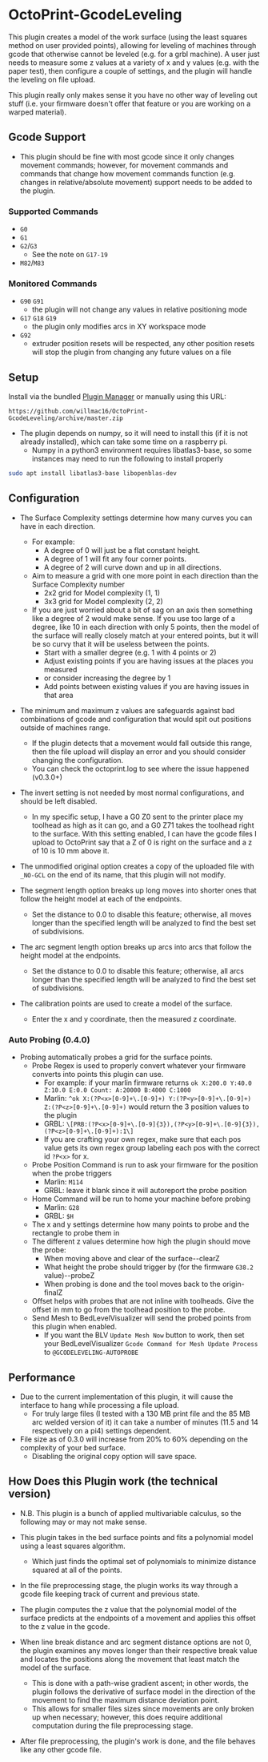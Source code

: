 # OctoPrint-GcodeLeveling

This plugin creates a model of the work surface (using the least squares method on user provided points), allowing for leveling of machines through gcode that otherwise cannot be leveled (e.g. for a grbl machine). A user just needs to measure some z values at a variety of x and y values (e.g. with the paper test), then configure a couple of settings, and the plugin will handle the leveling on file upload.

This plugin really only makes sense it you have no other way of leveling out stuff (i.e. your firmware doesn't offer that feature or you are working on a warped material).

## Gcode Support

* This plugin should be fine with most gcode since it only changes movement commands; however, for movement commands and commands that change how movement commands function (e.g. changes in relative/absolute movement) support needs to be added to the plugin.

### Supported Commands
+ `G0`
+ `G1`
+ `G2`/`G3`
    - See the note on `G17-19`
+ `M82`/`M83`

### Monitored Commands
+  `G90` `G91`
    - the plugin will not change any values in relative positioning mode
+ `G17` `G18` `G19`
    - the plugin only modifies arcs in XY workspace mode
+ `G92`
    - extruder position resets will be respected, any other position resets will stop the plugin from changing any future values on a file

## Setup

Install via the bundled [Plugin Manager](https://docs.octoprint.org/en/master/bundledplugins/pluginmanager.html)
or manually using this URL:

    https://github.com/willmac16/OctoPrint-GcodeLeveling/archive/master.zip

+ The plugin depends on numpy, so it will need to install this (if it is not already installed), which can take some time on a raspberry pi.
    - Numpy in a python3 environment requires libatlas3-base, so some instances may need to run the following to install properly
```bash
sudo apt install libatlas3-base libopenblas-dev
```

## Configuration

+ The Surface Complexity settings determine how many curves you can have in each direction.
    - For example:
        * A degree of 0 will just be a flat constant height.
        * A degree of 1 will fit any four corner points.
        * A degree of 2 will curve down and up in all directions.
    - Aim to measure a grid with one more point in each direction than the Surface Complexity number
        * 2x2 grid for Model complexity (1, 1)
        * 3x3 grid for Model complexity (2, 2)
    - If you are just worried about a bit of sag on an axis then something like a degree of 2 would make sense. If you use too large of a degree, like 10 in each direction with only 5 points, then the model of the surface will really closely match at your entered points, but it will be so curvy that it will be useless between the points.
        * Start with a smaller degree (e.g. 1 with 4 points or 2)
        * Adjust existing points if you are having issues at the places you measured
        * or consider increasing the degree by 1
        * Add points between existing values if you are having issues in that area

+ The minimum and maximum z values are safeguards against bad combinations of gcode and configuration that would spit out positions outside of machines range.
    - If the plugin detects that a movement would fall outside this range, then the file upload will display an error and you should consider changing the configuration.
    - You can check the octoprint.log to see where the issue happened (v0.3.0+)

+ The invert setting is not needed by most normal configurations, and should be left disabled.
    - In my specific setup, I have a G0 Z0 sent to the printer place my toolhead as high as it can go, and a G0 Z71 takes the toolhead right to the surface. With this setting enabled, I can have the gcode files I upload to OctoPrint say that a Z of 0 is right on the surface and a z of 10 is 10 mm above it.

+ The unmodified original option creates a copy of the uploaded file with `_NO-GCL` on the end of its name, that this plugin will not modify.

+ The segment length option breaks up long moves into shorter ones that follow the height model at each of the endpoints.
    - Set the distance to 0.0 to disable this feature; otherwise, all moves longer than the specified length will be analyzed to find the best set of subdivisions.

+ The arc segment length option breaks up arcs into arcs that follow the height model at the endpoints.
    - Set the distance to 0.0 to disable this feature; otherwise, all arcs longer than the specified length will be analyzed to find the best set of subdivisions.

+ The calibration points are used to create a model of the surface.
    - Enter the x and y coordinate, then the measured z coordinate.

### Auto Probing (0.4.0)
+ Probing automatically probes a grid for the surface points.
    - Probe Regex is used to properly convert whatever your firmware converts into points this plugin can use.
        * For example: if your marlin firmware returns `ok X:200.0 Y:40.0 Z:10.0 E:0.0 Count: A:20000 B:4000 C:1000`
        * Marlin: `^ok X:(?P<x>[0-9]+\.[0-9]+) Y:(?P<y>[0-9]+\.[0-9]+) Z:(?P<z>[0-9]+\.[0-9]+)` would return the 3 position values to the plugin
        * GRBL: `\[PRB:(?P<x>[0-9]+\.[0-9]{3}),(?P<y>[0-9]+\.[0-9]{3}),(?P<z>[0-9]+\.[0-9]+):1\]`
        * If you are crafting your own regex, make sure that each pos value gets its own regex group labeling each pos with the correct id `?P<x>` for x.
    - Probe Position Command is run to ask your firmware for the position when the probe triggers
        * Marlin: `M114`
        * GRBL: leave it blank since it will autoreport the probe position
    - Home Command will be run to home your machine before probing
        * Marlin: `G28`
        * GRBL: `$H`
    - The x and y settings determine how many points to probe and the rectangle to probe them in
    - The different z values determine how high the plugin should move the probe:
        * When moving above and clear of the surface--clearZ
        * What height the probe should trigger by (for the firmware `G38.2` value)--probeZ
        * When probing is done and the tool moves back to the origin-finalZ
    - Offset helps with probes that are not inline with toolheads. Give the offset in mm to go from the toolhead position to the probe.
    - Send Mesh to BedLevelVisualizer will send the probed points from this plugin when enabled.
        * If you want the BLV `Update Mesh Now` button to work, then set your BedLevelVisualizer `Gcode Command for Mesh Update Process` to `@GCODELEVELING-AUTOPROBE`

## Performance

+ Due to the current implementation of this plugin, it will cause the interface to hang while processing a file upload.
    - For truly large files (I tested with a 130 MB print file and the 85 MB arc welded version of it) it can take a number of minutes (11.5 and 14 respectively on a pi4) settings dependent.
+ File size as of 0.3.0 will increase from 20% to 60% depending on the complexity of your bed surface.
    - Disabling the original copy option will save space.

## How Does this Plugin work (the technical version)

* N.B. This plugin is a bunch of applied multivariable calculus, so the following may or may not make sense.

* This plugin takes in the bed surface points and fits a polynomial model using a least squares algorithm.
    + Which just finds the optimal set of polynomials to minimize distance squared at all of the points.
* In the file preprocessing stage, the plugin works its way through a gcode file keeping track of current and previous state.
* The plugin computes the z value that the polynomial model of the surface predicts at the endpoints of a movement and applies this offset to the z value in the gcode.
* When line break distance and arc segment distance options are not 0, the plugin examines any moves longer than their respective break value and locates the positions along the movement that least match the model of the surface.
    + This is done with a path-wise gradient ascent; in other words, the plugin follows the derivative of surface model in the direction of the movement to find the maximum distance deviation point.
    + This allows for smaller files sizes since movements are only broken up when necessary; however, this does require additional computation during the file preprocessing stage.
* After file preprocessing, the plugin's work is done, and the file behaves like any other gcode file.
